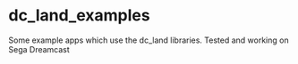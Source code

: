 # dc_land_examples
Some example apps which use the dc_land libraries. Tested and working on Sega Dreamcast
